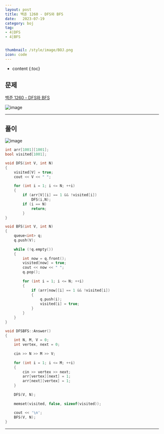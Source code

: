 ```yaml
---
layout: post
title: 백준 1260 - DFS와 BFS
date:   2023-07-19
category: boj
tag:
- 4|DFS
- 4|BFS


thumbnail: /style/image/BOJ.png
icon: code
---
```


* content
{:toc}

##  문제

[백준 1260 - DFS와 BFS](https://www.acmicpc.net/problem/1260)  

![image](https://github.com/ssonsonya/ssonsonya.github.io/assets/116151781/e3b0760a-a178-4f5f-84f2-1419247afb3c)
  
***
  
##  풀이

![image](https://github.com/ssonsonya/ssonsonya.github.io/assets/116151781/07c2d9ac-01f9-4b52-b904-03496b7a9bdc)

```cpp
int arr[1001][1001];
bool visited[1001];

void DFS(int V, int N)
{
	visited[V] = true;
	cout << V << " ";
	
	for (int i = 1; i <= N; ++i)
	{
		if (arr[V][i] == 1 && !visited[i])
			DFS(i,N);
		if (i == N)
			return;
		}
}

void BFS(int V, int N)
{
	queue<int> q;
	q.push(V);
	
	while (!q.empty())
	{
		int now = q.front();
		visited[now] = true;
		cout << now << " ";
		q.pop();
		
		for (int i = 1; i <= N; ++i)
		{
			if (arr[now][i] == 1 && !visited[i])
			{
				q.push(i);
				visited[i] = true;
			}
		}
	}
}

void DFSBFS::Answer()
{
	int N, M, V = 0;
	int vertex, next = 0;
	
	cin >> N >> M >> V;
	
	for (int i = 1; i <= M; ++i)
	{
		cin >> vertex >> next;
		arr[vertex][next] = 1;
		arr[next][vertex] = 1;
	}
	
	DFS(V, N);
	
	memset(visited, false, sizeof(visited));
	
	cout << '\n';
	BFS(V, N);
}
```
  
***